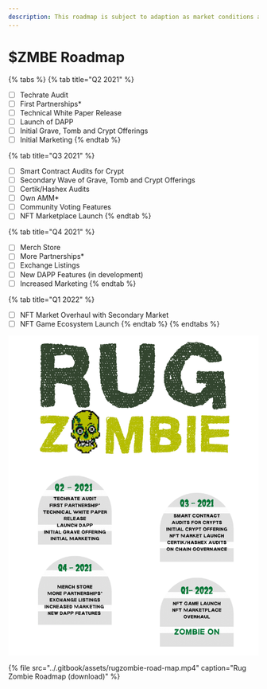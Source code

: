 ```yaml
---
description: This roadmap is subject to adaption as market conditions are always changing.
---
```


# $ZMBE Roadmap



{% tabs %}
{% tab title="Q2 2021" %}
* [ ] Techrate Audit
* [ ] First Partnerships\*
* [ ] Technical White Paper Release
* [ ] Launch of DAPP
* [ ] Initial Grave, Tomb and Crypt Offerings
* [ ] Initial Marketing
{% endtab %}

{% tab title="Q3 2021" %}
* [ ] Smart Contract Audits for Crypt
* [ ] Secondary Wave of Grave, Tomb and Crypt Offerings
* [ ] Certik/Hashex Audits
* [ ] Own AMM\* 
* [ ] Community Voting Features
* [ ] NFT Marketplace Launch
{% endtab %}

{% tab title="Q4 2021" %}
* [ ] Merch Store
* [ ] More Partnerships\*
* [ ] Exchange Listings
* [ ] New DAPP Features \(in development\)
* [ ] Increased Marketing
{% endtab %}

{% tab title="Q1 2022" %}
* [ ] NFT Market Overhaul with Secondary Market
* [ ] NFT Game Ecosystem Launch
{% endtab %}
{% endtabs %}

![stay tuned for all the exciting new features on and off this roadmap](../.gitbook/assets/rugzombie-road-map-transparent-.png)

{% file src="../.gitbook/assets/rugzombie-road-map.mp4" caption="Rug Zombie Roadmap \(download\)" %}



